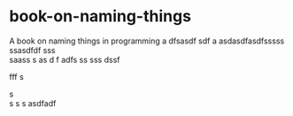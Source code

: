 # book-on-naming-things
A book on naming things in programming
a
dfsasdf  sdf
a asdasdfasdfsssss ssasdfdf
sss    
  saass
s as d f
adfs    ss
sss
   dssf
 
fff
s
 
s  
s
s
s
asdfadf
